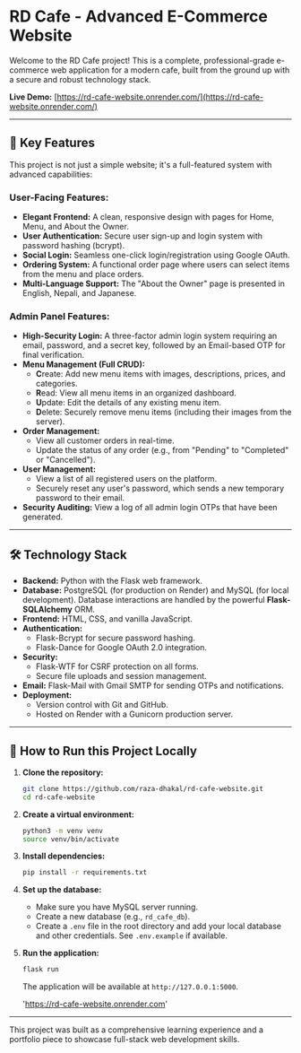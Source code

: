 # RD Cafe - Advanced E-Commerce Website

Welcome to the RD Cafe project! This is a complete, professional-grade e-commerce web application for a modern cafe, built from the ground up with a secure and robust technology stack.

**Live Demo:** [https://rd-cafe-website.onrender.com/](https://rd-cafe-website.onrender.com/)

---

## 🌟 Key Features

This project is not just a simple website; it's a full-featured system with advanced capabilities:

### User-Facing Features:
- **Elegant Frontend:** A clean, responsive design with pages for Home, Menu, and About the Owner.
- **User Authentication:** Secure user sign-up and login system with password hashing (bcrypt).
- **Social Login:** Seamless one-click login/registration using Google OAuth.
- **Ordering System:** A functional order page where users can select items from the menu and place orders.
- **Multi-Language Support:** The "About the Owner" page is presented in English, Nepali, and Japanese.

### Admin Panel Features:
- **High-Security Login:** A three-factor admin login system requiring an email, password, and a secret key, followed by an Email-based OTP for final verification.
- **Menu Management (Full CRUD):**
    - **C**reate: Add new menu items with images, descriptions, prices, and categories.
    - **R**ead: View all menu items in an organized dashboard.
    - **U**pdate: Edit the details of any existing menu item.
    - **D**elete: Securely remove menu items (including their images from the server).
- **Order Management:**
    - View all customer orders in real-time.
    - Update the status of any order (e.g., from "Pending" to "Completed" or "Cancelled").
- **User Management:**
    - View a list of all registered users on the platform.
    - Securely reset any user's password, which sends a new temporary password to their email.
- **Security Auditing:** View a log of all admin login OTPs that have been generated.

---

## 🛠️ Technology Stack

- **Backend:** Python with the Flask web framework.
- **Database:** PostgreSQL (for production on Render) and MySQL (for local development). Database interactions are handled by the powerful **Flask-SQLAlchemy** ORM.
- **Frontend:** HTML, CSS, and vanilla JavaScript.
- **Authentication:**
    - Flask-Bcrypt for secure password hashing.
    - Flask-Dance for Google OAuth 2.0 integration.
- **Security:**
    - Flask-WTF for CSRF protection on all forms.
    - Secure file uploads and session management.
- **Email:** Flask-Mail with Gmail SMTP for sending OTPs and notifications.
- **Deployment:**
    - Version control with Git and GitHub.
    - Hosted on Render with a Gunicorn production server.

---

## 🚀 How to Run this Project Locally

1.  **Clone the repository:**
    ```bash
    git clone https://github.com/raza-dhakal/rd-cafe-website.git
    cd rd-cafe-website
    ```

2.  **Create a virtual environment:**
    ```bash
    python3 -m venv venv
    source venv/bin/activate
    ```

3.  **Install dependencies:**
    ```bash
    pip install -r requirements.txt
    ```

4.  **Set up the database:**
    - Make sure you have MySQL server running.
    - Create a new database (e.g., `rd_cafe_db`).
    - Create a `.env` file in the root directory and add your local database and other credentials. See `.env.example` if available.

5.  **Run the application:**
    ```bash
    flask run
    ```
    The application will be available at `http://127.0.0.1:5000`.

    'https://rd-cafe-website.onrender.com'
    

---

This project was built as a comprehensive learning experience and a portfolio piece to showcase full-stack web development skills.